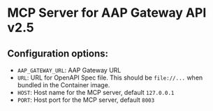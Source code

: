 # MCP Server for AAP Gateway API v2.5

## Configuration options:

- `AAP_GATEWAY_URL`: AAP Gateway URL
- `URL`: URL for OpenAPI Spec file. This should be `file://...` when bundled in the Container image.
- `HOST`: Host name for the MCP server, default `127.0.0.1`
- `PORT`: Host port for the MCP server, default `8003`

